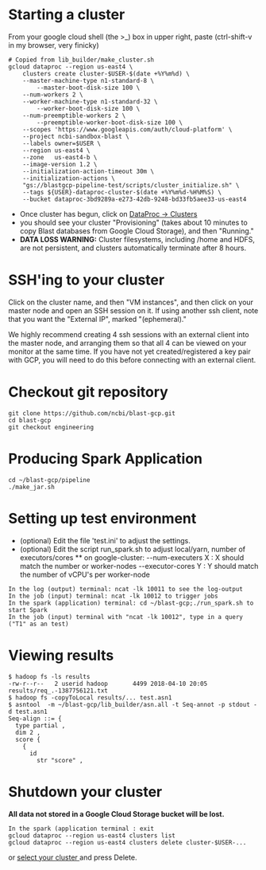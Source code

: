 # Starting a cluster

From your google cloud shell (the >_) box in upper right, paste
(ctrl-shift-v in my browser, very finicky)
```shell
# Copied from lib_builder/make_cluster.sh
gcloud dataproc --region us-east4 \
    clusters create cluster-$USER-$(date +%Y%m%d) \
    --master-machine-type n1-standard-8 \
        --master-boot-disk-size 100 \
    --num-workers 2 \
    --worker-machine-type n1-standard-32 \
        --worker-boot-disk-size 100 \
    --num-preemptible-workers 2 \
        --preemptible-worker-boot-disk-size 100 \
    --scopes 'https://www.googleapis.com/auth/cloud-platform' \
    --project ncbi-sandbox-blast \
    --labels owner=$USER \
    --region us-east4 \
    --zone   us-east4-b \
    --image-version 1.2 \
    --initialization-action-timeout 30m \
    --initialization-actions \
    "gs://blastgcp-pipeline-test/scripts/cluster_initialize.sh" \
    --tags ${USER}-dataproc-cluster-$(date +%Y%m%d-%H%M%S) \
    --bucket dataproc-3bd9289a-e273-42db-9248-bd33fb5aee33-us-east4
```

* Once cluster has begun, click on [ DataProc ->  Clusters ](https://console.cloud.google.com/dataproc/clusters?project=ncbi-sandbox-blast)
* you should see your cluster "Provisioning" (takes about 10 minutes to copy Blast databases from Google Cloud Storage), and then "Running."
* **DATA LOSS WARNING:** Cluster filesystems, including /home and HDFS, are not persistent, and clusters automatically terminate after 8 hours.

# SSH'ing to your cluster
Click on the cluster name, and then "VM instances", and then click on your
master node and open an SSH session on it. If using another ssh client, note that you want the "External IP", marked "(ephemeral)."

We highly recommend creating 4 ssh sessions with an external client into the master node, and arranging them so that all 4 can be viewed on your monitor at the same time. If you have not yet created/registered a key pair with GCP, you will need to do this before connecting with an external client.

# Checkout git repository
```shell
git clone https://github.com/ncbi/blast-gcp.git
cd blast-gcp
git checkout engineering
```

# Producing Spark Application
```shell
cd ~/blast-gcp/pipeline
./make_jar.sh
```

# Setting up test environment
* (optional) Edit the file 'test.ini' to adjust the settings.
* (optional) Edit the script run_spark.sh to adjust local/yarn, number of executors/cores
** on google-cluster:  --num-executers X   : X should match the number or worker-nodes --executor-cores Y  : Y should match the number of vCPU's per worker-node 
```
In the log (output) terminal: ncat -lk 10011 to see the log-output
In the job (input) terminal: ncat -lk 10012 to trigger jobs
In the spark (application) terminal: cd ~/blast-gcp;./run_spark.sh to start Spark
In the job (input) terminal with "ncat -lk 10012", type in a query ("T1" as an test)
```

# Viewing results
```console
$ hadoop fs -ls results
-rw-r--r--   2 userid hadoop       4499 2018-04-10 20:05 results/req_.-1387756121.txt
$ hadoop fs -copyToLocal results/... test.asn1
$ asntool  -m ~/blast-gcp/lib_builder/asn.all -t Seq-annot -p stdout -d test.asn1
Seq-align ::= {
  type partial ,
  dim 2 ,
  score {
    {
      id
        str "score" ,
```

# Shutdown your cluster
**All data not stored in a Google Cloud Storage bucket will be lost.**
```console
In the spark (application terminal : exit
gcloud dataproc --region us-east4 clusters list
gcloud dataproc --region us-east4 clusters delete cluster-$USER-...
```
or [ select your cluster ](https://console.cloud.google.com/dataproc/clusters?project=ncbi-sandbox-blast) and press Delete.


